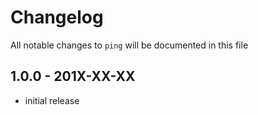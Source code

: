 # Changelog

All notable changes to `ping` will be documented in this file

## 1.0.0 - 201X-XX-XX

- initial release
